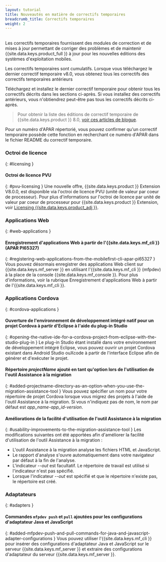 ```yaml
---
layout: tutorial
title: Nouveautés en matière de correctifs temporaires
breadcrumb_title: Correctifs temporaires
weight: 2
---
```

<!-- NLS_CHARSET=UTF-8 -->
<br/>
Les correctifs temporaires fournissent des modules de correction et de mises à jour permettant de corriger des problèmes et de maintenir {{site.data.keys.product_full }} à jour pour les nouvelles éditions des systèmes d'exploitation mobiles.

Les correctifs temporaires sont cumulatifs. Lorsque vous téléchargez le dernier correctif temporaire v8.0, vous obtenez tous les correctifs des correctifs temporaires antérieurs

Téléchargez et installez le dernier correctif temporaire pour obtenir tous les correctifs décrits dans les sections ci-après. Si vous installez des correctifs antérieurs, vous n'obtiendrez peut-être pas tous les correctifs décrits ci-après.

> Pour obtenir la liste des éditions de correctif temporaire de {{site.data.keys.product }} 8.0, [voir ces articles de blogue]({{site.baseurl}}/blog/tag/iFix_8.0/).

Pour un numéro d'APAR répertorié, vous pouvez confirmer qu'un correctif temporaire possède cette fonction en recherchant ce numéro d'APAR dans le fichier README du correctif temporaire.

### Octroi de licence
{: #licensing }
#### Octroi de licence PVU
{: #pvu-licensing }
Une nouvelle offre, {{site.data.keys.product }} Extension V8.0.0, est disponible via l'octroi de licence PVU (unité de valeur par coeur de processeur). Pour plus d'informations sur l'octroi de licence par unité de valeur par coeur de processeur pour {{site.data.keys.product }} Extension, voir [Licensing {{site.data.keys.product_adj }}](../../licensing).

### Applications Web
{: #web-applications }
#### Enregistrement d'applications Web à partir de l'{{site.data.keys.mf_cli }} (APAR PI65327)
{: #registering-web-applications-from-the-mobilefirst-cli-apar-pi65327 }
Vous pouvez désormais enregistrer des applications Web client sur {{site.data.keys.mf_server }} en utilisant l'{{site.data.keys.mf_cli }} (mfpdev) à la place de la console {{site.data.keys.mf_console }}. Pour plus d'informations, voir la rubrique Enregistrement d'applications Web à partir de l'{{site.data.keys.mf_cli }}.

### Applications Cordova
{: #cordova-applications }
#### Ouverture de l'environnement de développement intégré natif pour un projet Cordova à partir d'Eclipse à l'aide du plug-in Studio
{: #opening-the-native-ide-for-a-cordova-project-from-eclipse-with-the-studio-plug-in }
Le plug-in Studio étant installé dans votre environnement de développement intégré Eclipse, vous pouvez ouvrir un projet Cordova existant dans Android Studio ouXcode à partir de l'interface Eclipse afin de générer et d'exécuter le projet.

#### Répertoire *projectName* ajouté en tant qu'option lors de l'utilisation de l'outil Assistance à la migration
{: #added-projectname-directory-as-an-option-when-you-use-the-migration-assistance-tool }
Vous pouvez spécifier un nom pour votre répertoire de projet Cordova lorsque vous migrez des projets à l'aide de l'outil Assistance à la migration. Si vous n'indiquez pas de nom, le nom par défaut est *app_name-app_id-version*.

#### Améliorations de la facilité d'utilisation de l'outil Assistance à la migration
{: #usability-improvements-to-the-migration-assistance-tool }
Les modifications suivantes ont été apportées afin d'améliorer la facilité d'utilisation de l'outil Assistance à la migration :

* L'outil Assistance à la migration analyse les fichiers HTML et JavaScript.
* Le rapport d'analyse s'ouvre automatiquement dans votre navigateur par défaut à la fin de l'analyse.
* L'indicateur *--out* est facultatif. Le répertoire de travail est utilisé si l'indicateur n'est pas spécifié.
* Lorsque l'indicateur *--out* est spécifié et que le répertoire n'existe pas, le répertoire est créé.

### Adaptateurs
{: #adapters }
#### Commandes `mfpdev push` et `pull` ajoutées pour les configurations d'adaptateur Java et JavaScript
{: #added-mfpdev-push-and-pull-commands-for-java-and-javascript-adapter-configurations }
Vous pouvez utiliser l'{{site.data.keys.mf_cli }} pour insérer des configurations d'adaptateur Java et JavaScript sur le serveur {{site.data.keys.mf_server }} et extraire des configurations d'adaptateur du serveur {{site.data.keys.mf_server }}.
